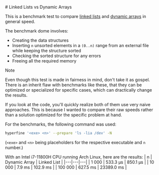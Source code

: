 # Linked Lists vs Dynamic Arrays

This is a benchmark test to compare [linked lists](https://en.wikipedia.org/wiki/Linked_list) and [dynamic arrays](https://en.wikipedia.org/wiki/Dynamic_array) in general speed.

The benchmark dome involves:
- Creating the data structures
- Inserting `n` unsorted elements in a `(0..n)` range from an external file while keeping the structure sorted
- Checking the sorted structure for any errors
- Freeing all the required memory

> [!NOTE]
> Even though this test is made in fairness in mind, don't take it as gospel. There is an inherit flaw with benchmarks like these, that they can be optimized or specialized for specific cases, which can dractically change the results.

If you look at the code, you'll quickly realize both of them use very naive approaches. This is because I wanted to compare their raw speeds rather than a solution optimized for the specific problem at hand.

For the benchmarks, the following command was used:
```bash
hyperfine '<exe> <n>' --prepare 'ls -lia /dev' -N
```
(`<exe>` and `<n>` being placeholders for the respective executable and `n` number.)

With an Intel i7-11800H CPU running Arch Linux, here are the results:
| n | Dynamic Array | Linked List |
|---|---|---|
| 1 000 | 533.3 µs | 850.1 µs |
| 10 000 | 7.9 ms | 102.9 ms |
| 100 000 | 627.5 ms | 23389.0 ms | 



